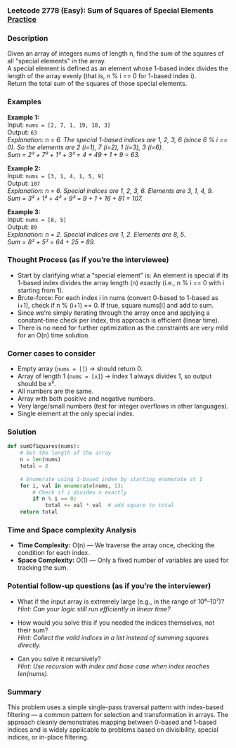 ### Leetcode 2778 (Easy): Sum of Squares of Special Elements  [Practice](https://leetcode.com/problems/sum-of-squares-of-special-elements)

### Description  
Given an array of integers nums of length n, find the sum of the squares of all "special elements" in the array.  
A special element is defined as an element whose 1-based index divides the length of the array evenly (that is, n % i == 0 for 1-based index i).  
Return the total sum of the squares of those special elements.

### Examples  

**Example 1:**  
Input: `nums = [2, 7, 1, 19, 18, 3]`  
Output: `63`  
*Explanation: n = 6. The special 1-based indices are 1, 2, 3, 6 (since 6 % i == 0). So the elements are 2 (i=1), 7 (i=2), 1 (i=3), 3 (i=6).  
Sum = 2² + 7² + 1² + 3² = 4 + 49 + 1 + 9 = 63.*

**Example 2:**  
Input: `nums = [3, 1, 4, 1, 5, 9]`  
Output: `107`  
*Explanation: n = 6. Special indices are 1, 2, 3, 6. Elements are 3, 1, 4, 9.  
Sum = 3² + 1² + 4² + 9² = 9 + 1 + 16 + 81 = 107.*

**Example 3:**  
Input: `nums = [8, 5]`  
Output: `89`  
*Explanation: n = 2. Special indices are 1, 2. Elements are 8, 5.  
Sum = 8² + 5² = 64 + 25 = 89.*

### Thought Process (as if you’re the interviewee)  
- Start by clarifying what a "special element" is: An element is special if its 1-based index divides the array length (n) exactly (i.e., n % i == 0 with i starting from 1).
- Brute-force: For each index i in nums (convert 0-based to 1-based as i+1), check if n % (i+1) == 0. If true, square nums[i] and add to sum.
- Since we’re simply iterating through the array once and applying a constant-time check per index, this approach is efficient (linear time).
- There is no need for further optimization as the constraints are very mild for an O(n) time solution.

### Corner cases to consider  
- Empty array (`nums = []`) → should return 0.
- Array of length 1 (`nums = [x]`) → index 1 always divides 1, so output should be x².
- All numbers are the same.
- Array with both positive and negative numbers.
- Very large/small numbers (test for integer overflows in other languages).
- Single element at the only special index.

### Solution

```python
def sumOfSquares(nums):
    # Get the length of the array
    n = len(nums)
    total = 0
    
    # Enumerate using 1-based index by starting enumerate at 1
    for i, val in enumerate(nums, 1):
        # Check if i divides n exactly
        if n % i == 0:
            total += val * val  # add square to total
    return total
```

### Time and Space complexity Analysis  

- **Time Complexity:** O(n) — We traverse the array once, checking the condition for each index.
- **Space Complexity:** O(1) — Only a fixed number of variables are used for tracking the sum.

### Potential follow-up questions (as if you’re the interviewer)  

- What if the input array is extremely large (e.g., in the range of 10⁶–10⁷)?  
  *Hint: Can your logic still run efficiently in linear time?*

- How would you solve this if you needed the indices themselves, not their sum?  
  *Hint: Collect the valid indices in a list instead of summing squares directly.*

- Can you solve it recursively?  
  *Hint: Use recursion with index and base case when index reaches len(nums).*

### Summary
This problem uses a simple single-pass traversal pattern with index-based filtering — a common pattern for selection and transformation in arrays. The approach cleanly demonstrates mapping between 0-based and 1-based indices and is widely applicable to problems based on divisibility, special indices, or in-place filtering.